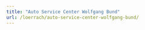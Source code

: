 ```yaml
---
title: "Auto Service Center Wolfgang Bund"
url: /loerrach/auto-service-center-wolfgang-bund/
---
```

